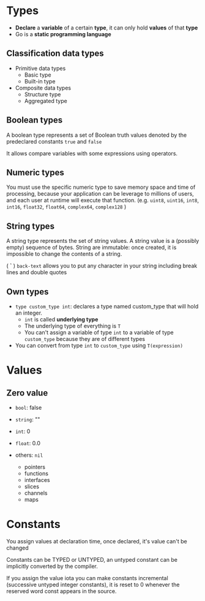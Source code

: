 # Types
* **Declare**  a **variable**  of a certain **type**, it can only hold **values**  of that **type**
* Go is a  **static programming language**

## Classification data types
* Primitive data types
    * Basic type
    * Built-in type
* Composite data types 
    * Structure type
    * Aggregated type
    
## Boolean types
A boolean type represents a set of Boolean truth values denoted by the predeclared constants `true` and `false`

It allows compare variables with some expressions using operators. 

## Numeric types
You must use the specific numeric type to save memory space and time of processing, because your application can be leverage to millions of users, and each user at runtime will execute that function. (e.g. `uint8`, `uint16`, `int8`, `int16`, `float32`, `float64`, `complex64`, `complex128` )

## String types
A string type  represents the set of string values. A string value is a (possibly empty) sequence of bytes. String are immutable: once created, it is impossible to change the contents of a string.

( **\`** ) `back-text` allows you to put any character in your string including break lines and double quotes
    
 ## Own types
 * `type custom_type int`: declares a type named custom_type that will hold an integer. 
    * `int` is called **underlying type** 
    * The underlying type of everything is `T`
    * You can't assign a variable of type `int` to a variable of type `custom_type` because they are of different types
 * You can convert from type `int` to `custom_type` using `T(expression)`
   
# Values
## Zero value
* `bool`: false

* `string`: ""

* `int`: 0

* `float`: 0.0

* others: `nil`
    *  pointers
    * functions
    * interfaces
    * slices
    * channels
    * maps
    
 # Constants
You assign values at declaration time, once declared, it's value can't be changed

Constants can be TYPED or UNTYPED, an untyped constant can be implicitly converted by the compiler. 

If you assign the value iota you can make constants incremental (successive untyped integer constants),  it is reset to 0 whenever the reserved word const appears in the source. 